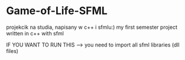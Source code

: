 # Game-of-Life-SFML
projekcik na studia, napisany w c++ i sfmlu:)
my first semester project written in c++ with sfml

IF YOU WANT TO RUN THIS --> you need to import all sfml libraries (dll files) 
